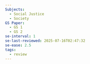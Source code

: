 ```yaml
---
Subjects:
  - Social Justice
  - Society
GS Paper:
  - GS 1
  - GS 2
se-interval: 1
se-last-reviewed: 2025-07-16T02:47:32
se-ease: 2.5
tags:
  - review
---
```

